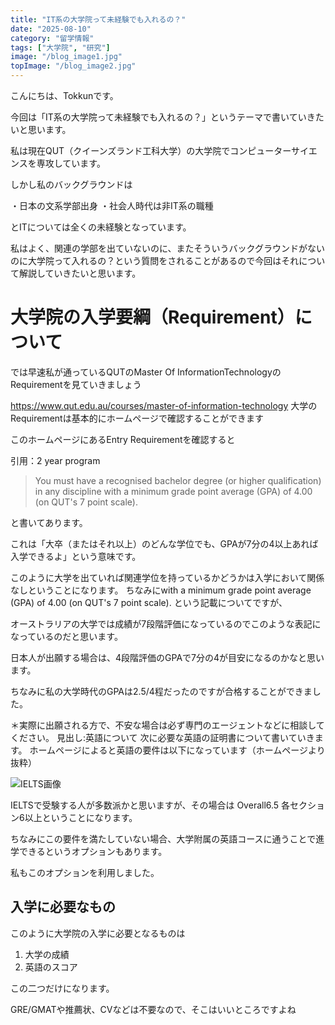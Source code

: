 ```yaml
---
title: "IT系の大学院って未経験でも入れるの？"
date: "2025-08-10"
category: "留学情報"
tags: ["大学院", "研究"]
image: "/blog_image1.jpg"
topImage: "/blog_image2.jpg"
---
```


こんにちは、Tokkunです。

今回は「IT系の大学院って未経験でも入れるの？」というテーマで書いていきたいと思います。

私は現在QUT（クイーンズランド工科大学）の大学院でコンピューターサイエンスを専攻しています。

しかし私のバックグラウンドは

・日本の文系学部出身
・社会人時代は非IT系の職種

とITについては全くの未経験となっています。

私はよく、関連の学部を出ていないのに、またそういうバックグラウンドがないのに大学院って入れるの？という質問をされることがあるので今回はそれについて解説していきたいと思います。

# 大学院の入学要綱（Requirement）について

では早速私が通っているQUTのMaster Of InformationTechnologyのRequirementを見ていきましょう

https://www.qut.edu.au/courses/master-of-information-technology
大学のRequirementは基本的にホームページで確認することができます

このホームページにあるEntry Requirementを確認すると

引用：2 year program
> You must have a recognised bachelor degree (or higher qualification) in any discipline with a minimum grade point average (GPA) of 4.00 (on QUT's 7 point scale).

と書いてあります。

これは「大卒（またはそれ以上）のどんな学位でも、GPAが7分の4以上あれば入学できるよ」という意味です。

このように大学を出ていれば関連学位を持っているかどうかは入学において関係なしということになります。
ちなみにwith a minimum grade point average (GPA) of 4.00 (on QUT's 7 point scale).
という記載についてですが、

オーストラリアの大学では成績が7段階評価になっているのでこのような表記になっているのだと思います。

日本人が出願する場合は、4段階評価のGPAで7分の4が目安になるのかなと思います。

ちなみに私の大学時代のGPAは2.5/4程だったのですが合格することができました。

＊実際に出願される方で、不安な場合は必ず専門のエージェントなどに相談してください。
見出し:英語について
次に必要な英語の証明書について書いていきます。
ホームページによると英語の要件は以下になっています（ホームページより抜粋）

![IELTS画像](/blog_image3.jpg)




IELTSで受験する人が多数派かと思いますが、その場合は
Overall6.5 各セクション6以上ということになります。

ちなみにこの要件を満たしていない場合、大学附属の英語コースに通うことで進学できるというオプションもあります。

私もこのオプションを利用しました。

## 入学に必要なもの

このように大学院の入学に必要となるものは

1. 大学の成績
2. 英語のスコア

この二つだけになります。

GRE/GMATや推薦状、CVなどは不要なので、そこはいいところですよね